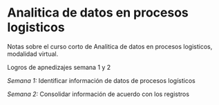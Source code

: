 # Analitica de datos en procesos logisticos

Notas sobre el curso corto de Analitica de datos en procesos logisticos, modalidad virtual.

Logros de apnedizajes semana 1 y 2

*Semana 1:* Identificar información de datos de procesos logísticos

*Semana 2:* Consolidar información de acuerdo con los registros
